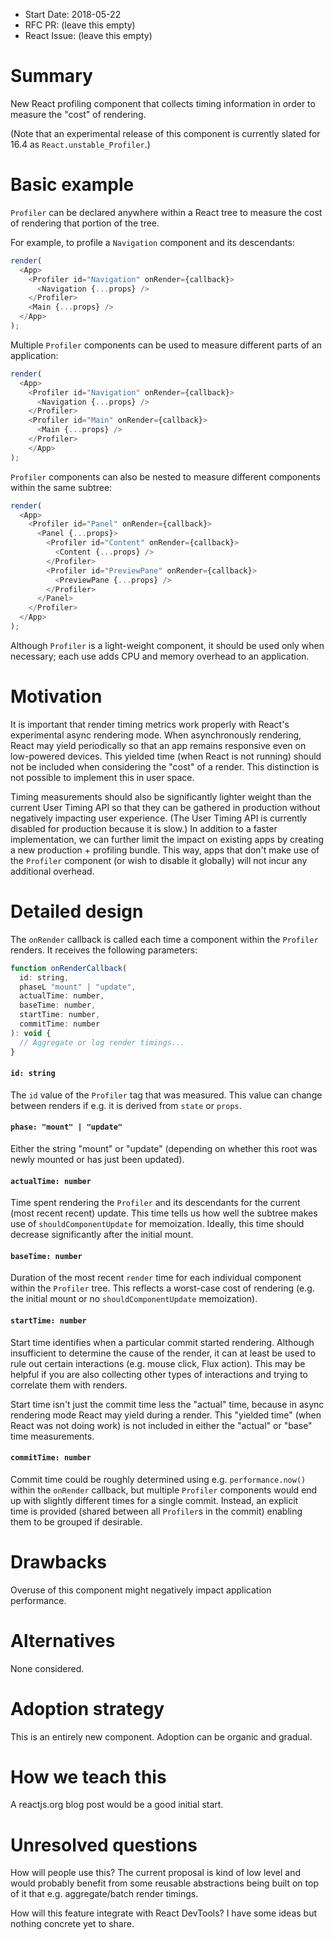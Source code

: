 - Start Date: 2018-05-22
- RFC PR: (leave this empty)
- React Issue: (leave this empty)

# Summary

New React profiling component that collects timing information in order to measure the "cost" of rendering.

(Note that an experimental release of this component is currently slated for 16.4 as `React.unstable_Profiler`.)

# Basic example

`Profiler` can be declared anywhere within a React tree to measure the cost of rendering that portion of the tree.

For example, to profile a `Navigation` component and its descendants:
```js
render(
  <App>
    <Profiler id="Navigation" onRender={callback}>
      <Navigation {...props} />
    </Profiler>
    <Main {...props} />
  </App>
);
```

Multiple `Profiler` components can be used to measure different parts of an application:
```js
render(
  <App>
    <Profiler id="Navigation" onRender={callback}>
      <Navigation {...props} />
    </Profiler>
    <Profiler id="Main" onRender={callback}>
      <Main {...props} />
    </Profiler>
    </App>
);
```

`Profiler` components can also be nested to measure different components within the same subtree:
```js
render(
  <App>
    <Profiler id="Panel" onRender={callback}>
      <Panel {...props}>
        <Profiler id="Content" onRender={callback}>
          <Content {...props} />
        </Profiler>
        <Profiler id="PreviewPane" onRender={callback}>
          <PreviewPane {...props} />
        </Profiler>
      </Panel>
    </Profiler>
  </App>
);
```

Although `Profiler` is a light-weight component, it should be used only when necessary; each use adds CPU and memory overhead to an application.

# Motivation

It is important that render timing metrics work properly with React's experimental async rendering mode. When asynchronously rendering, React may yield periodically so that an app remains responsive even on low-powered devices. This yielded time (when React is not running) should not be included when considering the "cost" of a render. This distinction is not possible to implement this in user space.

Timing measurements should also be significantly lighter weight than the current User Timing API so that they can be gathered in production without negatively impacting user experience. (The User Timing API is currently disabled for production because it is slow.) In addition to a faster implementation, we can further limit the impact on existing apps by creating a new production + profiling bundle. This way, apps that don't make use of the `Profiler` component (or wish to disable it globally) will not incur any additional overhead.

# Detailed design

The `onRender` callback is called each time a component within the `Profiler` renders. It receives the following parameters:
```js
function onRenderCallback(
  id: string,
  phaseL "mount" | "update",
  actualTime: number,
  baseTime: number,
  startTime: number,
  commitTime: number
): void {
  // Aggregate or log render timings...
}

```

#### `id: string`
The `id` value of the `Profiler` tag that was measured. This value can change between renders if e.g. it is derived from `state` or `props`.

#### `phase: "mount" | "update"`
Either the string "mount" or "update" (depending on whether this root was newly mounted or has just been updated).

#### `actualTime: number`
Time spent rendering the `Profiler` and its descendants for the current (most recent recent) update. This time tells us how well the subtree makes use of `shouldComponentUpdate` for memoization. Ideally, this time should decrease significantly after the initial mount.

#### `baseTime: number`
Duration of the most recent `render` time for each individual component within the `Profiler` tree. This reflects a worst-case cost of rendering (e.g. the initial mount or no `shouldComponentUpdate` memoization).

#### `startTime: number`
Start time identifies when a particular commit started rendering. Although insufficient to determine the cause of the render, it can at least be used to rule out certain interactions (e.g. mouse click, Flux action). This may be helpful if you are also collecting other types of interactions and trying to correlate them with renders.

Start time isn't just the commit time less the "actual" time, because in async rendering mode React may yield during a render. This "yielded time" (when React was not doing work) is not included in either the "actual" or "base" time measurements.

#### `commitTime: number`
Commit time could be roughly determined using e.g. `performance.now()` within the `onRender` callback, but multiple `Profiler` components would end up with slightly different times for a single commit. Instead, an explicit time is provided (shared between all `Profiler`s in the commit) enabling them to be grouped if desirable.

# Drawbacks

Overuse of this component might negatively impact application performance.

# Alternatives

None considered.

# Adoption strategy

This is an entirely new component. Adoption can be organic and gradual.

# How we teach this

A reactjs.org blog post would be a good initial start.

# Unresolved questions

How will people use this? The current proposal is kind of low level and would probably benefit from some reusable abstractions being built on top of it that e.g. aggregate/batch render timings.

How will this feature integrate with React DevTools? I have some ideas but nothing concrete yet to share.